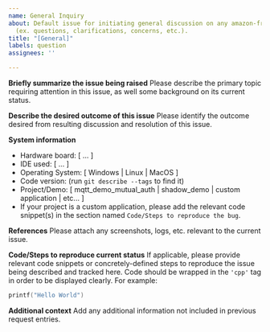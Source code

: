 ```yaml
---
name: General Inquiry
about: Default issue for initiating general discussion on any amazon-freertos topic
  (ex. questions, clarifications, concerns, etc.).
title: "[General]"
labels: question
assignees: ''

---
```


**Briefly summarize the issue being raised**
Please describe the primary topic requiring attention in this issue, as well some background on its current status.

**Describe the desired outcome of this issue**
Please identify the outcome desired from resulting discussion and resolution of this issue.

**System information**
- Hardware board: [ ... ]
- IDE used: [ ... ]
- Operating System: [ Windows | Linux | MacOS ]
- Code version: (run ``git describe --tags`` to find it)
- Project/Demo: [ mqtt_demo_mutual_auth | shadow_demo | custom application | etc... ]
- If your project is a custom application, please add the relevant code
  snippet(s) in the section named `Code/Steps to reproduce the bug`.

**References**
Please attach any screenshots, logs, etc. relevant to the current issue.

**Code/Steps to reproduce current status**
If applicable, please provide relevant code snippets or concretely-defined steps to reproduce the issue being described and tracked here. Code should be wrapped in the ``'cpp'`` tag in order to be displayed clearly. For example:
```cpp
printf("Hello World")
```
**Additional context**
Add any additional information not included in previous request entries.
